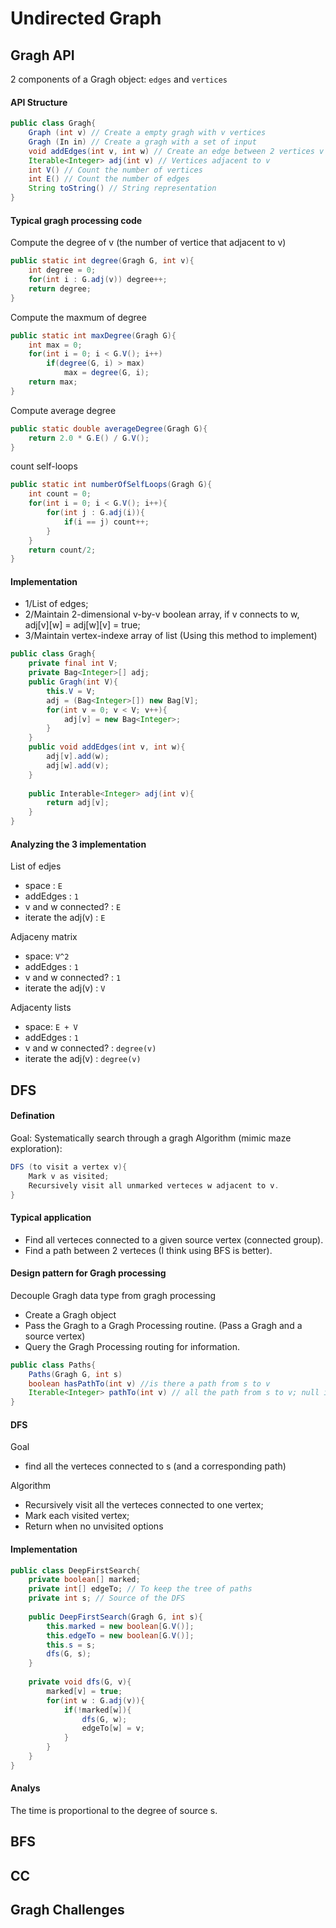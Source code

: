 # Undirected Graph
## Gragh API
2 components of a Gragh object: `edges` and `vertices`
#### API Structure
```java
public class Gragh{
    Graph (int v) // Create a empty gragh with v vertices
    Gragh (In in) // Create a gragh with a set of input
    void addEdges(int v, int w) // Create an edge between 2 vertices v and w
    Iterable<Integer> adj(int v) // Vertices adjacent to v
    int V() // Count the number of vertices
    int E() // Count the number of edges
    String toString() // String representation
}
```
#### Typical gragh processing code
Compute the degree of v (the number of vertice that adjacent to v)
```java
public static int degree(Gragh G, int v){
    int degree = 0;
    for(int i : G.adj(v)) degree++;
    return degree;
}
```
Compute the maxmum of degree
```java
public static int maxDegree(Gragh G){
    int max = 0;
    for(int i = 0; i < G.V(); i++)
        if(degree(G, i) > max)
            max = degree(G, i);
    return max;
}
```
Compute average degree
```java
public static double averageDegree(Gragh G){
    return 2.0 * G.E() / G.V();
}
```
count self-loops
```java
public static int numberOfSelfLoops(Gragh G){
    int count = 0;
    for(int i = 0; i < G.V(); i++){
        for(int j : G.adj(i)){
            if(i == j) count++;
        }
    }
    return count/2;
}
```
#### Implementation
- 1/List of edges;
- 2/Maintain 2-dimensional v-by-v boolean array, if v connects to w, adj[v][w] = adj[w][v] = true;
- 3/Maintain vertex-indexe array of list (Using this method to implement)
```java
public class Gragh{
    private final int V;
    private Bag<Integer>[] adj;
    public Gragh(int V){
        this.V = V;
        adj = (Bag<Integer>[]) new Bag[V];
        for(int v = 0; v < V; v++){
            adj[v] = new Bag<Integer>;
        }
    }
    public void addEdges(int v, int w){
        adj[v].add(w);
        adj[w].add(v);
    }
    
    public Interable<Integer> adj(int v){
        return adj[v];
    }
}
```
#### Analyzing the 3 implementation
List of edjes
- space : `E`
- addEdges : `1`
- v and w connected? : `E`
- iterate the adj(v) : `E`

Adjaceny matrix
- space: `V^2`
- addEdges : `1`
- v and w connected? : `1`
- iterate the adj(v) : `V`

Adjacenty lists
- space: `E + V`
- addEdges : `1`
- v and w connected? : `degree(v)`
- iterate the adj(v) : `degree(v)`
## DFS
#### Defination
Goal: Systematically search through a gragh
Algorithm (mimic maze exploration):
```java
DFS (to visit a vertex v){
    Mark v as visited;
    Recursively visit all unmarked verteces w adjacent to v.
}
```
#### Typical application
- Find all verteces connected to a given source vertex (connected group).
- Find a path between 2 verteces (I think using BFS is better).

#### Design pattern for Gragh processing
Decouple Gragh data type from gragh processing
- Create a Gragh object
- Pass the Gragh to a Gragh Processing routine. (Pass a Gragh and a source vertex)
- Query the Gragh Processing routing for information.
```java
public class Paths{
    Paths(Gragh G, int s)
    boolean hasPathTo(int v) //is there a path from s to v
    Iterable<Integer> pathTo(int v) // all the path from s to v; null if no such path
}
```

#### DFS
Goal
- find all the verteces connected to s (and a corresponding path)

Algorithm 
- Recursively visit all the verteces connected to one vertex;
- Mark each visited vertex;
- Return when no unvisited options

#### Implementation
```java
public class DeepFirstSearch{
    private boolean[] marked;
    private int[] edgeTo; // To keep the tree of paths
    private int s; // Source of the DFS
    
    public DeepFirstSearch(Gragh G, int s){
        this.marked = new boolean[G.V()];
        this.edgeTo = new boolean[G.V()];
        this.s = s;
        dfs(G, s);
    }
    
    private void dfs(G, v){
        marked[v] = true;
        for(int w : G.adj(v)){
            if(!marked[w]){
                dfs(G, w);
                edgeTo[w] = v;
            }
        }
    }
}
```
#### Analys
The time is proportional to the degree of source s.
## BFS
## CC
## Gragh Challenges
